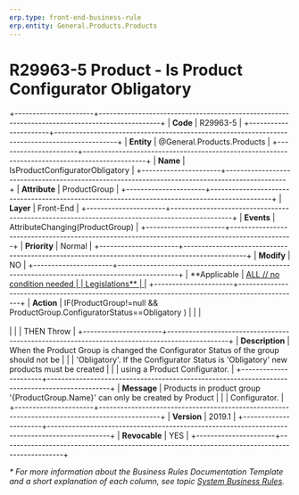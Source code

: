 ```yaml
---
erp.type: front-end-business-rule
erp.entity: General.Products.Products
---
```


# R29963-5 Product - Is Product Configurator Obligatory
+----------------------+-----------------------------------------------------------------------------------------------+
| **Code**             | R29963-5                                                                                      |
+----------------------+-----------------------------------------------------------------------------------------------+
| **Entity**           | @General.Products.Products                                                                    |
+----------------------+-----------------------------------------------------------------------------------------------+
| **Name**             | IsProductConfiguratorObligatory                                                               |
+----------------------+-----------------------------------------------------------------------------------------------+
| **Attribute**        | ProductGroup                                                                                  |
+----------------------+-----------------------------------------------------------------------------------------------+
| **Layer**            | Front-End                                                                                     |
+----------------------+-----------------------------------------------------------------------------------------------+
| **Events**           | AttributeChanging(ProductGroup)                                                               |
+----------------------+-----------------------------------------------------------------------------------------------+
| **Priority**         | Normal                                                                                        |
+----------------------+-----------------------------------------------------------------------------------------------+
| **Modify**           | NO                                                                                            |
+----------------------+-----------------------------------------------------------------------------------------------+
| **Applicable         | [ALL // no condition needed                                                                   |
| Legislations**       | ](xref:applicable-legislations)                                                               |
+----------------------+-----------------------------------------------------------------------------------------------+
| **Action**           | IF(ProductGroup!=null && ProductGroup.ConfiguratorStatus==Obligatory )                        |
|                      | <br/><br/>                                                                                    |
|                      | THEN Throw                                                                                    |
+----------------------+-----------------------------------------------------------------------------------------------+
| **Description**      | When the Product Group is changed the Configurator Status of the group should not be          |
|                      | \'Obligatory\'. If the Configurator Status is \'Obligatory\' new products must be created     |
|                      | using a Product Configurator.                                                                 |
+----------------------+-----------------------------------------------------------------------------------------------+
| **Message**          | Products in product group \'{ProductGroup.Name}\' can only be created by Product              |
|                      | Configurator.                                                                                 |
+----------------------+-----------------------------------------------------------------------------------------------+
| **Version**          | 2019.1                                                                                        |
+----------------------+-----------------------------------------------------------------------------------------------+
| **Revocable**        | YES                                                                                           |
+----------------------+-----------------------------------------------------------------------------------------------+

*\* For more information about the Business Rules Documentation Template and a short explanation of each column, see
topic [System Business Rules](../templates/template-description-system-business-rules.md).*
